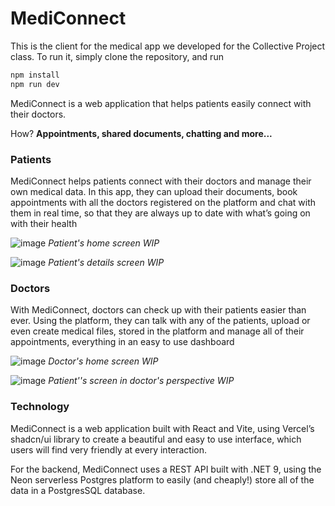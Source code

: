 # MediConnect

This is the client for the medical app we developed for the Collective Project class. To run it, simply clone the repository, and run 

``` bash
npm install
npm run dev
```

MediConnect is a web application that helps patients easily connect with their doctors.

How? **Appointments, shared documents, chatting and more...**

### Patients
MediConnect helps patients connect with their doctors and manage their own medical data.
In this app, they can upload their documents, book appointments with all the doctors registered on the platform and chat with them in real time, so that they are always up to date with what’s going on with their health

![image](https://github.com/user-attachments/assets/25fd690c-ddc9-47af-8a8d-057bfcf776fe)
_Patient's home screen WIP_

![image](https://github.com/user-attachments/assets/2569ea01-3fc2-4a14-8be4-61106575573a)
_Patient's details screen WIP_

### Doctors
With MediConnect, doctors can check up with their patients easier than ever.
Using the platform, they can talk with any of the patients, upload or even create medical files, stored in the platform and manage all of their appointments, everything in an easy to use dashboard

![image](https://github.com/user-attachments/assets/aa9f891e-95d0-4498-aaf4-2a1e3224d39d)
_Doctor's home screen WIP_

![image](https://github.com/user-attachments/assets/b8f681c4-1adb-494b-a425-872ebbb8ffc2)
_Patient''s screen in doctor's perspective WIP_

### Technology

MediConnect is a web application built with React and Vite, using Vercel’s shadcn/ui library to create a beautiful and easy to use interface, which users will find very friendly at every interaction.

For the backend, MediConnect uses a REST API built with .NET 9, using the Neon serverless Postgres platform to easily (and cheaply!) store all of the data in a PostgresSQL database.
